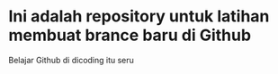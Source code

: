 # Ini adalah repository untuk latihan membuat brance baru di Github
Belajar Github di dicoding itu seru
